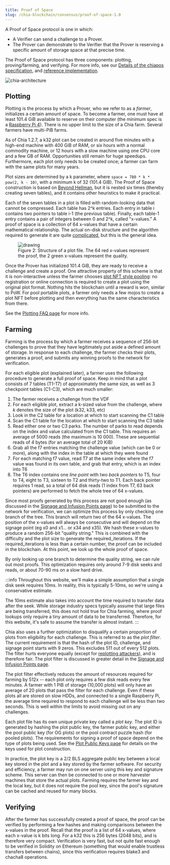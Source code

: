 ```yaml
---
title: Proof of Space
slug: /chia-blockchain/consensus/proof-of-space-1.0
---
```


A Proof of Space protocol is one in which:

- A Verifier can send a challenge to a Prover.
- The Prover can demonstrate to the Verifier that the Prover is reserving a specific amount of storage space at that precise time.

The Proof of Space protocol has three components: plotting, proving/farming, and verifying. For more info, see our [Details of the chiapos specification](https://www.chia.net/wp-content/uploads/2022/09/Chia_Proof_of_Space_Construction_v1.1.pdf), and [reference implementation](https://github.com/Chia-Network/chiapos).

![chia-architecture](/img/pospace.png)

## Plotting

Plotting is the process by which a Prover, who we refer to as a _farmer_, initializes a certain amount of space. To become a farmer, one must have at least 101.4 GiB available to reserve on their computer (the minimum spec is a [Raspberry Pi 4](/reference-client/install-and-setup/installation#raspberry-pi)). There is no upper limit to the size of a Chia farm. Several farmers have multi-PiB farms.

As of Chia 1.2.7, a k32 plot can be created in around five minutes with a high-end machine with 400 GiB of RAM, or six hours with a normal commodity machine, or 12 hours with a slow machine using one CPU core and a few GB of RAM. Opportunities still remain for huge speedups. Furthermore, each plot only needs to be created once; a farmer can farm with the same plots for many years.

Plot sizes are determined by a k parameter, where `space = 780 * k * pow(2, k - 10)`, with a minimum k of 32 (101.4 GiB). The Proof of Space construction is based on [Beyond Hellman](https://eprint.iacr.org/2017/893.pdf "Beyond Hellman's Time-Memory Trade Offs with Applications to Proofs of Space"), but it is nested six times (thereby creating seven tables), and it contains other heuristics to make it practical.

Each of the seven tables in a plot is filled with random-looking data that cannot be compressed. Each table has 2^k entries. Each entry in table i contains two pointers to table i-1 (the previous table). Finally, each table-1 entry contains a pair of integers between 0 and 2^k, called "x-values." A proof of space is a collection of 64 x-values that have a certain mathematical relationship. The actual on-disk structure and the algorithm required to generate it are quite [complicated](https://www.chia.net/assets/Chia_Proof_of_Space_Construction_v1.1.pdf), but this is the general idea.

<figure>
<img src="/img/plot.png" alt="drawing"/><figcaption>
Figure 2: Structure of a plot file. The 64 red x-values represent the proof, the 2 green x-values represent the quality.
</figcaption>
</figure>

Once the Prover has initialized 101.4 GiB, they are ready to receive a challenge and create a proof. One attractive property of this scheme is that it is non-interactive unless the farmer chooses [plot NFT style pooling](/chia-blockchain/architecture/pools): no registration or online connection is required to create a plot using the original plot format. Nothing hits the blockchain until a reward is won, similar to PoW. For pool portable plots, a farmer only needs a few mojos to create a plot NFT before plotting and then everything has the same characteristics from there.

See the [Plotting FAQ page](/reference-client/troubleshooting/plotting-faq) for more info.

## Farming

Farming is the process by which a farmer receives a sequence of 256-bit challenges to prove that they have legitimately put aside a defined amount of storage. In response to each challenge, the farmer checks their plots, generates a proof, and submits any winning proofs to the network for verification.

For each eligible plot (explained later), a farmer uses the following procedure to generate a full proof of space. Keep in mind that a plot consists of 7 tables (T1-T7) of approximately the same size, as well as 3 checkpoint tables (C1-C3), which are much smaller:

1. The farmer receives a challenge from the VDF
2. For each eligible plot, extract a k-sized value from the challenge, where _k_ denotes the size of the plot (k32, k33, etc)
3. Look in the C2 table for a location at which to start scanning the C1 table
4. Scan the C1 table for the location at which to start scanning the C3 table
5. Read either one or two C3 parks. The number of parks to read depends on the index and value calculated from the C1 table. This requires an average of 5000 reads (the maximum is 10 000). These are sequential reads of 4 bytes (for an average total of 20 KiB)
6. Grab all the f7 entries matching the challenge value (which can be 0 or more), along with the index in the table at which they were found
7. For each matching f7 value, read T7 at the same index where the f7 value was found in its own table, and grab that entry, which is an index into T6
8. The T6 index contains one _line point_ with two _back pointers_ to T5, four to T4, eight to T3, sixteen to T2 and thirty-two to T1. Each back pointer requires 1 read, so a total of 64 disk reads (1 index from T7, 63 back pointers) are performed to fetch the whole tree of 64 x-values.

Since most proofs generated by this process are not good enough (as discussed in the [Signage and Infusion Points page](/chia-blockchain/consensus/chains/signage-and-infusion-points)) to be submitted to the network for verification, we can optimize this process by only checking one branch of the tree. This branch will return two of the 64 x-values. The position of the x-values will always be consecutive and will depend on the signage point (eg x0 and x1... or x34 and x35). We hash these x-values to produce a random 256-bit "quality string." This is combined with the difficulty and the plot size to generate the required_iterations. If the required_iterations is less than a certain number, the proof can be included in the blockchain. At this point, we look up the whole proof of space.

By only looking up one branch to determine the quality string, we can rule out most proofs. This optimization requires only around 7-9 disk seeks and reads, or about 70-90 ms on a slow hard drive.

:::info
Throughout this website, we'll make a simple assumption that a single disk seek requires 10ms. In reality, this is typically 5-10ms, so we're using a conservative estimate.

The 10ms estimate also takes into account the time required to transfer data after the seek. While storage industry specs typically assume that large files are being transferred, this does not hold true for Chia farming, where proof lookups only require a tiny amount of data to be transferred. Therefore, for this website, it's safe to assume the transfer is almost instant.
:::

Chia also uses a further optimization to disqualify a certain proportion of plots from eligibility for each challenge. This is referred to as the _plot filter_. The current requirement is that the hash of the plot ID, challenge, and signage point starts with 9 zeros. This excludes 511 out of every 512 plots. The filter hurts everyone equally (except for [replotting attackers](/chia-blockchain/consensus/attacks-and-countermeasures#replotting)), and is therefore fair. The plot filter is discussed in greater detail in the [Signage and Infusion Points page](/chia-blockchain/consensus/chains/signage-and-infusion-points).

The plot filter effectively reduces the amount of resources required for farming by 512x -- each plot only requires a few disk reads every few minutes. A farmer with 1 PiB of storage (10,000 plots) will only have an average of 20 plots that pass the filter for each challenge. Even if these plots all are stored on slow HDDs, and connected to a single Raspberry Pi, the average time required to respond to each challenge will be less than two seconds. This is well within the limits to avoid missing out on any challenges.

Each plot file has its own unique private key called a _plot key_. The plot ID is generated by hashing the plot public key, the farmer public key, and either the pool public key (for OG plots) or the pool contract puzzle hash (for pooled plots). The requirements for signing a proof of space depend on the type of plots being used. See the [Plot Public Keys page](/chia-blockchain/keys/plot-public-keys) for details on the keys used for plot construction.

In practice, the plot key is a 2/2 BLS aggregate public key between a local key stored in the plot and a key stored by the farmer software. For security and efficiency, a farmer may run on one server using this key and signature scheme. This server can then be connected to one or more harvester machines that store the actual plots. Farming requires the farmer key and the local key, but it does not require the pool key, since the pool's signature can be cached and reused for many blocks.

## Verifying

After the farmer has successfully created a proof of space, the proof can be verified by performing a few hashes and making comparisons between the x-values in the proof. Recall that the proof is a list of 64 x-values, where each x-value is k bits long. For a k32 this is 256 bytes (2048 bits), and is therefore very compact. Verification is very fast, but not quite fast enough to be verified in Solidity on Ethereum (something that would enable trustless transfers between chains), since this verification requires blake3 and chacha8 operations.
